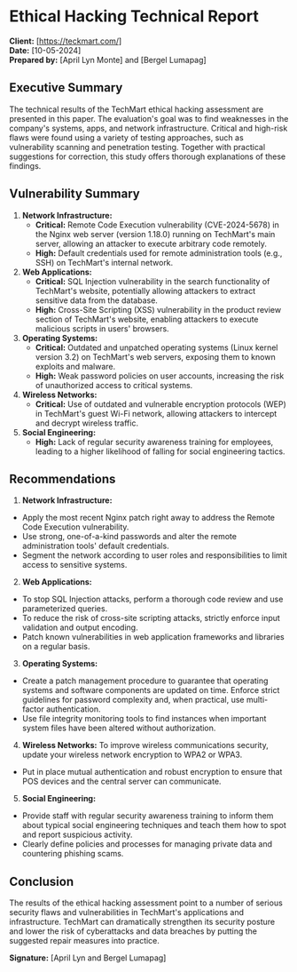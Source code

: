 # Ethical Hacking Technical Report
**Client:** [https://teckmart.com/]  
**Date:** [10-05-2024]  
**Prepared by:** [April Lyn Monte] and [Bergel Lumapag]  

## Executive Summary
The technical results of the TechMart ethical hacking assessment are presented in this paper. The evaluation's goal was to find weaknesses in the company's systems, apps, and network infrastructure. Critical and high-risk flaws were found using a variety of testing approaches, such as vulnerability scanning and penetration testing. Together with practical suggestions for correction, this study offers thorough explanations of these findings.

## Vulnerability Summary
1. **Network Infrastructure:**
   - **Critical:** Remote Code Execution vulnerability (CVE-2024-5678) in the Nginx web server (version 1.18.0) running on TechMart's main server, allowing an attacker to execute arbitrary code remotely.
   - **High:** Default credentials used for remote administration tools (e.g., SSH) on TechMart's internal network.
2. **Web Applications:**
   - **Critical:** SQL Injection vulnerability in the search functionality of TechMart's website, potentially allowing attackers to extract sensitive data from the database.
   - **High:** Cross-Site Scripting (XSS) vulnerability in the product review section of TechMart's website, enabling attackers to execute malicious scripts in users' browsers.
3. **Operating Systems:**
   - **Critical:** Outdated and unpatched operating systems (Linux kernel version 3.2) on TechMart's web servers, exposing them to known exploits and malware.
   - **High:** Weak password policies on user accounts, increasing the risk of unauthorized access to critical systems.
4. **Wireless Networks:**
   - **Critical:** Use of outdated and vulnerable encryption protocols (WEP) in TechMart's guest Wi-Fi network, allowing attackers to intercept and decrypt wireless traffic.
5. **Social Engineering:**
   - **High:** Lack of regular security awareness training for employees, leading to a higher likelihood of falling for social engineering tactics.

## Recommendations
1. **Network Infrastructure:**
- Apply the most recent Nginx patch right away to address the Remote Code Execution vulnerability.
- Use strong, one-of-a-kind passwords and alter the remote administration tools' default credentials.
- Segment the network according to user roles and responsibilities to limit access to sensitive systems.
2. **Web Applications:**
- To stop SQL Injection attacks, perform a thorough code review and use parameterized queries.
- To reduce the risk of cross-site scripting attacks, strictly enforce input validation and output encoding.
- Patch known vulnerabilities in web application frameworks and libraries on a regular basis.
3. **Operating Systems:**
- Create a patch management procedure to guarantee that operating systems and software components are updated on time.
Enforce strict guidelines for password complexity and, when practical, use multi-factor authentication.
- Use file integrity monitoring tools to find instances when important system files have been altered without authorization.
4. **Wireless Networks:**
To improve wireless communications security, update your wireless network encryption to WPA2 or WPA3.
- Put in place mutual authentication and robust encryption to ensure that POS devices and the central server can communicate.
5. **Social Engineering:**
- Provide staff with regular security awareness training to inform them about typical social engineering techniques and teach them how to spot and report suspicious activity.
- Clearly define policies and processes for managing private data and countering phishing scams.

## Conclusion
The results of the ethical hacking assessment point to a number of serious security flaws and vulnerabilities in TechMart's applications and infrastructure. TechMart can dramatically strengthen its security posture and lower the risk of cyberattacks and data breaches by putting the suggested repair measures into practice.

**Signature:** [April Lyn and Bergel Lumapag]
